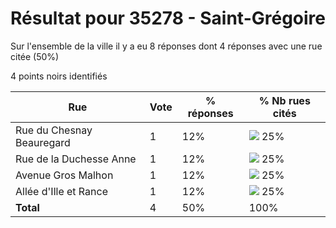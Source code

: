 # Résultat pour 35278 - Saint-Grégoire

Sur l'ensemble de la ville il y a eu 8 réponses dont 4 réponses avec une rue citée (50%)

4 points noirs identifiés

| Rue | Vote | % réponses | % Nb rues cités|
|-----|------|------------|----------------|
| Rue du Chesnay Beauregard | 1 | 12% | <img src="../../img/bar_25.gif" />&nbsp;25%|
| Rue de la Duchesse Anne | 1 | 12% | <img src="../../img/bar_25.gif" />&nbsp;25%|
| Avenue Gros Malhon | 1 | 12% | <img src="../../img/bar_25.gif" />&nbsp;25%|
| Allée d'Ille et Rance | 1 | 12% | <img src="../../img/bar_25.gif" />&nbsp;25%|
| **Total** | 4 | 50% | 100%|
